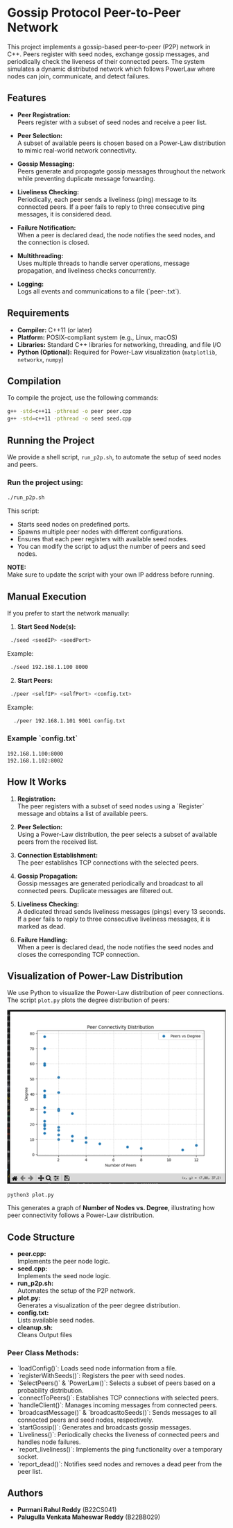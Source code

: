 # Gossip Protocol Peer-to-Peer Network

This project implements a gossip-based peer-to-peer (P2P) network in C++. Peers register with seed nodes, exchange gossip messages, and periodically check the liveness of their connected peers. The system simulates a dynamic distributed network which follows PowerLaw where nodes can join, communicate, and detect failures.

## Features

- **Peer Registration:**  
  Peers register with a subset of seed nodes and receive a peer list.
  
- **Peer Selection:**  
  A subset of available peers is chosen based on a Power-Law distribution to mimic real-world network connectivity.

- **Gossip Messaging:**  
  Peers generate and propagate gossip messages throughout the network while preventing duplicate message forwarding.

- **Liveliness Checking:**  
  Periodically, each peer sends a liveliness (ping) message to its connected peers. If a peer fails to reply to three consecutive ping messages, it is considered dead.

- **Failure Notification:**  
  When a peer is declared dead, the node notifies the seed nodes, and the connection is closed.

- **Multithreading:**  
  Uses multiple threads to handle server operations, message propagation, and liveliness checks concurrently.

- **Logging:**  
  Logs all events and communications to a file (\`peer-<port>.txt\`).

## Requirements

- **Compiler:** C++11 (or later)
- **Platform:** POSIX-compliant system (e.g., Linux, macOS)
- **Libraries:** Standard C++ libraries for networking, threading, and file I/O
- **Python (Optional):** Required for Power-Law visualization (`matplotlib`, `networkx`, `numpy`)

## Compilation

To compile the project, use the following commands:

```bash
g++ -std=c++11 -pthread -o peer peer.cpp
g++ -std=c++11 -pthread -o seed seed.cpp
```

## Running the Project

We provide a shell script, ``run_p2p.sh``, to automate the setup of seed nodes and peers.

### Run the project using:

```bash
./run_p2p.sh
```

This script:
- Starts seed nodes on predefined ports.
- Spawns multiple peer nodes with different configurations.
- Ensures that each peer registers with available seed nodes.
- You can modify the script to adjust the number of peers and seed nodes.

**NOTE:**  
Make sure to update the script with your own IP address before running.

## Manual Execution

If you prefer to start the network manually:

1. **Start Seed Node(s):**  
  ```bash
   ./seed <seedIP> <seedPort>
   ```
   Example:
  ```bash
   ./seed 192.168.1.100 8000
   ```

2. **Start Peers:**  
  ```bash
   ./peer <selfIP> <selfPort> <config.txt>
 ```
   Example:
 ```bash
   ./peer 192.168.1.101 9001 config.txt
```

### Example \`config.txt\`

```
192.168.1.100:8000
192.168.1.102:8002
```

## How It Works

1. **Registration:**  
   The peer registers with a subset of seed nodes using a \`Register\` message and obtains a list of available peers.

2. **Peer Selection:**  
   Using a Power-Law distribution, the peer selects a subset of available peers from the received list.

3. **Connection Establishment:**  
   The peer establishes TCP connections with the selected peers.

4. **Gossip Propagation:**  
   Gossip messages are generated periodically and broadcast to all connected peers. Duplicate messages are filtered out.

5. **Liveliness Checking:**  
   A dedicated thread sends liveliness messages (pings) every 13 seconds. If a peer fails to reply to three consecutive liveliness messages, it is marked as dead.

6. **Failure Handling:**  
   When a peer is declared dead, the node notifies the seed nodes and closes the corresponding TCP connection.

## Visualization of Power-Law Distribution

We use Python to visualize the Power-Law distribution of peer connections. The script `plot.py` plots the degree distribution of peers:

![Alt text](./img/plot.png)

```bash
python3 plot.py
```

This generates a graph of **Number of Nodes vs. Degree**, illustrating how peer connectivity follows a Power-Law distribution.

## Code Structure

- **peer.cpp:**  
  Implements the peer node logic.
- **seed.cpp:**  
  Implements the seed node logic.
- **run_p2p.sh:**  
  Automates the setup of the P2P network.
- **plot.py:**  
  Generates a visualization of the peer degree distribution.
- **config.txt:**  
  Lists available seed nodes.
-  **cleanup.sh:**  
  Cleans Output files

### Peer Class Methods:
  - \`loadConfig()\`: Loads seed node information from a file.
  - \`registerWithSeeds()\`: Registers the peer with seed nodes.
  - \`SelectPeers()\` & \`PowerLaw()\`: Selects a subset of peers based on a probability distribution.
  - \`connectToPeers()\`: Establishes TCP connections with selected peers.
  - \`handleClient()\`: Manages incoming messages from connected peers.
  - \`broadcastMessage()\` & \`broadcasttoSeeds()\`: Sends messages to all connected peers and seed nodes, respectively.
  - \`startGossip()\`: Generates and broadcasts gossip messages.
  - \`Liveliness()\`: Periodically checks the liveness of connected peers and handles node failures.
  - \`report_liveliness()\`: Implements the ping functionality over a temporary socket.
  - \`report_dead()\`: Notifies seed nodes and removes a dead peer from the peer list.



## Authors

- **Purmani Rahul Reddy** (B22CS041)  
- **Palugulla Venkata Maheswar Reddy** (B22BB029)  
